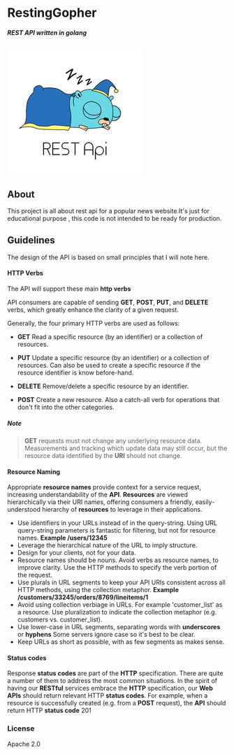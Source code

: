 # RestingGopher

##### REST API written in golang

![gopher image](doc/gopher.png)

## About

This project is all about rest api for a popular news website.It's just for educational purpose , this code is not intended to be ready for production.

## Guidelines

The design of the API is based on small principles that I will note here.

#### HTTP Verbs

The API will support these main **http verbs**

API consumers are capable of sending **GET**, **POST**,
**PUT**, and **DELETE** verbs, which greatly enhance the clarity of a given request.

Generally, the four primary HTTP verbs are used as follows:

* **GET**
Read a specific resource (by an identifier) or a collection of resources.

* **PUT**
Update a specific resource (by an identifier) or a collection of resources. Can also be used to create a specific resource if the resource identifier is know before-hand.

* **DELETE**
Remove/delete a specific resource by an identifier.

* **POST**
Create a new resource. Also a catch-all verb for operations that don't fit into the other categories.

##### Note
> **GET** requests must not change any underlying resource data. Measurements and tracking which update data may still occur, but the resource data identified by the **URI** should not change.

#### Resource Naming

Appropriate **resource names** provide context for a service request, increasing understandability of the **API**. **Resources** are viewed hierarchically via their URI names, offering consumers a friendly, easily-understood hierarchy of **resources** to leverage in their applications.
* Use identifiers in your URLs instead of in the query-string. Using URL query-string parameters is fantastic for filtering, but not for resource names. **Example /users/12345**
* Leverage the hierarchical nature of the URL to imply structure.
* Design for your clients, not for your data.
* Resource names should be nouns. Avoid verbs as resource names, to improve clarity. Use the HTTP methods to specify the verb portion of the request.
* Use plurals in URL segments to keep your API URIs consistent across all HTTP methods, using the collection metaphor. **Example  /customers/33245/orders/8769/lineitems/1**
* Avoid using collection verbiage in URLs. For example 'customer_list' as a resource. Use pluralization to indicate the collection metaphor (e.g. customers vs. customer_list).
* Use lower-case in URL segments, separating words with **underscores**  or **hyphens** Some servers ignore case so it's best to be clear.
* Keep URLs as short as possible, with as few segments as makes sense.

#### Status codes
Response **status codes** are part of the **HTTP** specification. There are quite a number of them to address the most common situations. In the spirit of having our **RESTful** services embrace the **HTTP** specification, our **Web APIs** should return relevant HTTP **status codes**. For example, when a resource is successfully created (e.g. from a **POST** request), the **API** should return HTTP **status code** 201

### License
Apache 2.0